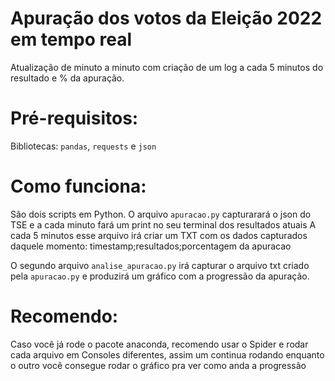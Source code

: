 # Apuração dos votos da Eleição 2022 em tempo real

Atualização de minuto a minuto com criação de um log a cada 5 minutos do resultado e % da apuração.

# Pré-requisitos:

Bibliotecas: <code>pandas</code>, <code>requests</code> e <code>json</code>

# Como funciona:

São dois scripts em Python. O arquivo <code>apuracao.py</code> capturarará o json do TSE e a cada minuto fará um print no seu terminal dos resultados atuais
A cada 5 minutos esse arquivo irá criar um TXT com os dados capturados daquele momento:
    timestamp;resultados;porcentagem da apuracao

O segundo arquivo <code>analise_apuracao.py</code> irá capturar o arquivo txt criado pela <code>apuracao.py</code> e produzirá um gráfico com a progressão da apuração.

# Recomendo:

Caso você já rode o pacote anaconda, recomendo usar o Spider e rodar cada arquivo em Consoles diferentes, assim um continua rodando enquanto o outro você consegue rodar o gráfico pra ver como anda a progressão
